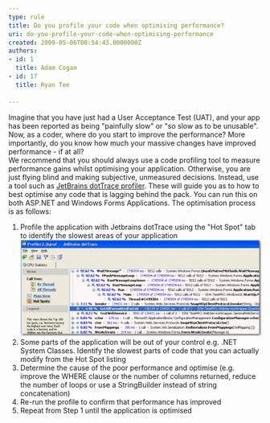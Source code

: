 ```yaml
---
type: rule
title: Do you profile your code when optimising performance?
uri: do-you-profile-your-code-when-optimising-performance
created: 2009-05-06T08:54:43.0000000Z
authors:
- id: 1
  title: Adam Cogan
- id: 17
  title: Ryan Tee

---
```


Imagine that you have just had a User Acceptance Test (UAT), and your app has been reported as being "painfully slow" or "so slow as to be unusable". Now, as a coder, where do you start to improve the performance? More importantly, do you know how much your massive changes have improved performance - if at all? <br> 
We recommend that you should always use a code profiling tool to measure performance gains whilst optimising your application. Otherwise, you are just flying blind and making subjective, unmeasured decisions. Instead, use a tool such as [JetBrains dotTrace profiler](http://www.ssw.com.au/ssw/Redirect/JetbrainsNETProfiler.htm). These will guide you as to how to best optimise any code that is lagging behind the pack. You can run this on both ASP.NET and Windows Forms Applications. The optimisation process is as follows:

1. Profile the application with Jetbrains dotTrace using the "Hot Spot" tab to identify the slowest areas of your application<br>    ![ Identify which parts of your code take the longest (Hot Spots)](JetBrainsProfilerHotSpots.jpg) 
2. Some parts of the application will be out of your control e.g. .NET System Classes. Identify the slowest parts of code that you can actually modify from the Hot Spot listing
3. Determine the cause of the poor performance and optimise (e.g. improve the WHERE clause or the number of columns returned, reduce the number of loops or use a StringBuilder instead of string concatenation)
4. Re-run the profile to confirm that performance has improved
5. Repeat from Step 1 until the application is optimised
